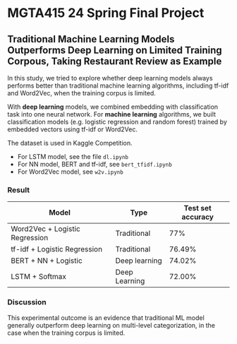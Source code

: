 # MGTA415 24 Spring Final Project
## Traditional Machine Learning Models Outperforms Deep Learning on Limited Training Corpous, Taking Restaurant Review as Example

In this study, we tried to explore whether deep learning models always performs better than traditional machine learning algorithms, including tf-idf and Word2Vec, when the training corpus is limited.

With **deep learning** models, we combined embedding with classification task into one neural network. For **machine learning** algorithms, we built classification models (e.g. logistic regression and random forest) trained by embedded vectors using tf-idf or Word2Vec.

The dataset is used in Kaggle Competition.

- For LSTM model, see the file ```dl.ipynb```
- For NN model, BERT and tf-idf, see ```bert_tfidf.ipynb```
- For Word2Vec model, see ```w2v.ipynb```

### Result

| Model | Type  | Test set accuracy | 
| ---------- |------| ------------ | 
| Word2Vec + Logistic Regression | Traditional | 77% |
| tf-idf + Logistic Regression  | Traditional | 76.49%    |
| BERT + NN + Logistic  | Deep learning | 74.02%    | 
| LSTM + Softmax | Deep Learning | 72.00% |

### Discussion
This experimental outcome is an evidence that traditional ML model generally outperform deep learning on multi-level categorization, in the case when the training corpus is limited.
